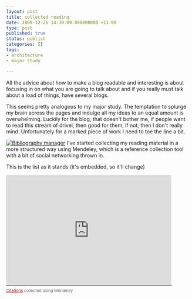 ```yaml
---
layout: post
title: collected reading
date: 2009-12-26 14:30:09.000000000 +11:00
type: post
published: true
status: publish
categories: []
tags:
- architecture
- major study

---
```

<p>All the advice about how to make a blog readable and interesting is about focusing in on what you are going to talk about and if you really must talk about a load of things, have several blogs.</p>
<p>This seems pretty analogous to my major study. The temptation to splurge my brain across the pages and indulge all my ideas to an equal amount is overwhelming. Luckily for the blog, that doesn't bother me, if people want to read this stream of drivel, then good for them, if not, then I don't really mind. Unfortunately for a marked piece of work I need to toe the line a bit.</p>
<p><a href="http://www.mendeley.com/profiles/ben-doherty"><img border="0" src="{{ site.baseurl }}/assets/big" alt="Bibliography manager" /></a> I've started collecting my reading material in a more structured way using Mendeley, which is a reference collection tool with a bit of social networking thrown in.</p>
<p>This is the list as it stands (it's embedded, so it'll change)</p>
<div style="padding:0;margin:0;text-align:left"><iframe src="http://www.mendeley.com/collections/embed/676661/A70805/" style="height:300px;width:450px;border:none;">
There really should be an iframe here :(
</iframe><br />
<hr style="border:1px solid #E0E0E0;margin:0px 0px 5px 0px;padding:0;width:450px;" /><span style="color:#666666;font-size:11px;"><a style="color:#A70805" href="http://www.mendeley.com">Citations</a> collected using Mendeley</span></div>
